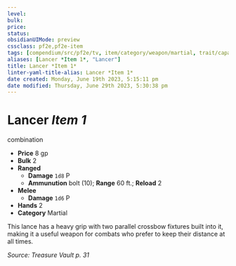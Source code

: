 ```yaml
---
level:
bulk:
price:
status:
obsidianUIMode: preview
cssclass: pf2e,pf2e-item
tags: [compendium/src/pf2e/tv, item/category/weapon/martial, trait/capacity-2, trait/combination, trait/critical-fusion, trait/reach]
aliases: [Lancer *Item 1*, "Lancer"]
title: Lancer *Item 1*
linter-yaml-title-alias: Lancer *Item 1*
date created: Monday, June 19th 2023, 5:15:11 pm
date modified: Thursday, June 29th 2023, 5:30:38 pm
---
```


# Lancer *Item 1*

combination  

- **Price** 8 gp
- **Bulk** 2
- **Ranged**  
  - **Damage** `1d8` P
  - **Ammunution** bolt (10); **Range** 60 ft.; **Reload** 2
- **Melee**  
  - **Damage** `1d6` P
- **Hands** 2
- **Category** Martial

This lance has a heavy grip with two parallel crossbow fixtures built into it, making it a useful weapon for combats who prefer to keep their distance at all times.

*Source: Treasure Vault p. 31*
